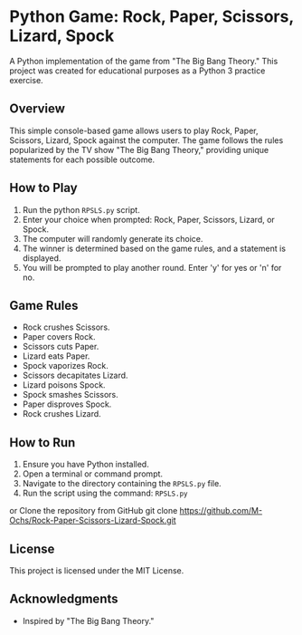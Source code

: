 # Python Game: Rock, Paper, Scissors, Lizard, Spock

A Python implementation of the game from "The Big Bang Theory."
This project was created for educational purposes as a Python 3 practice exercise.

## Overview

This simple console-based game allows users to play Rock, Paper, Scissors, Lizard, Spock against the computer. The game follows the rules popularized by the TV show "The Big Bang Theory," providing unique statements for each possible outcome.

## How to Play

1. Run the python `RPSLS.py` script.
2. Enter your choice when prompted: Rock, Paper, Scissors, Lizard, or Spock.
3. The computer will randomly generate its choice.
4. The winner is determined based on the game rules, and a statement is displayed.
5. You will be prompted to play another round. Enter 'y' for yes or 'n' for no.

## Game Rules

- Rock crushes Scissors.
- Paper covers Rock.
- Scissors cuts Paper.
- Lizard eats Paper.
- Spock vaporizes Rock.
- Scissors decapitates Lizard.
- Lizard poisons Spock.
- Spock smashes Scissors.
- Paper disproves Spock.
- Rock crushes Lizard.

## How to Run

1. Ensure you have Python installed.
2. Open a terminal or command prompt.
3. Navigate to the directory containing the `RPSLS.py` file.
4. Run the script using the command: `RPSLS.py`

or 
Clone the repository from GitHub
git clone https://github.com/M-Ochs/Rock-Paper-Scissors-Lizard-Spock.git

## License

This project is licensed under the MIT License.

## Acknowledgments

- Inspired by "The Big Bang Theory."


